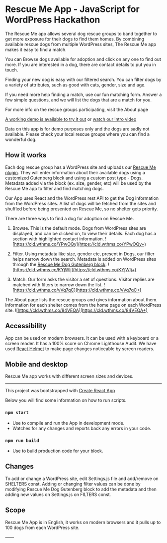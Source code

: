 # Rescue Me App - JavaScript for WordPress Hackathon

The Rescue Me app allows several dog rescue groups to band together to get more exposure for their dogs to find them homes. By combining available rescue dogs from multiple WordPress sites, The Rescue Me app makes it easy to find a match.

You can Browse dogs available for adoption and click on any one to find out more. If you are interested in a dog, there are contact details to put you in touch.

Finding your new dog is easy with our filtered search. You can filter dogs by a variety of attributes, such as good with cats, gender, size and age.

If you need more help finding a match, use our fun matching form. Answer a few simple questions, and we will list the dogs that are a match for you.

For more info on the rescue groups participating, visit the About page

[A working demo is available to try it out](https://rescue-me.netlify.com/) or [watch our intro video](https://vimeo.com/326870015)

Data on this app is for demo purposes only and the dogs are sadly not available. Please check your local rescue groups where you can find a wonderful dog.


## How it works

Each dog rescue group has a WordPress site and uploads our [Rescue Me plugin](https://github.com/KarenCodes/rescue-me-dog-block). They will enter information about their available dogs using a customized Gutenberg block and using a custom post type - Dogs. Metadata added via the block (ex. size, gender, etc) will be used by the Rescue Me app to filter and find matching dogs.

Our App uses React and the WordPress rest API to get the Dog information from the WordPress sites. A list of dogs will be fetched from the sites and shuffled before being presented on Rescue Me, so no shelter gets priority.

There are three ways to find a dog for adoption on Rescue Me.
1. Browse.
 This is the default mode. Dogs from WordPress sites are displayed, and can be clicked on, to view their details. Each dog has a section with highlighted contact information.
![https://cld.wthms.co/YPwOQy](https://cld.wthms.co/YPwOQy+)

2. Filter.
 Using metadata like size, gender etc, present in Dogs, our filter helps narrow down the search. Metadata is added on WordPress sites through the [Rescue Me Dog Gutenberg block](https://github.com/KarenCodes/rescue-me-block).
 ![https://cld.wthms.co/KYjWIj](https://cld.wthms.co/KYjWIj+)

3. Match.
 Our form asks the visitor a set of questions. Visitor replies are matched with filters to narrow down the list.
![https://cld.wthms.co/vVq7qC](https://cld.wthms.co/vVq7qC+)

The About page lists the rescue groups and gives information about them. Information for each shelter comes from the home page on each WordPress site.
![https://cld.wthms.co/84VEQA](https://cld.wthms.co/84VEQA+)

## Accessibility

App can be used on modern browsers. It can be used with a keyboard or a screen reader. It has a 100% score on Chrome Lighthouse Audit. We have used [React Helmet](https://github.com/nfl/react-helmet) to make page changes noticeable by screen readers.

## Mobile and desktop

Rescue Me app works with different screen sizes and devices.

-----

This project was bootstrapped with [Create React App](https://github.com/facebook/create-react-app)

Below you will find some information on how to run scripts.

### `npm start`

- Use to compile and run the App in development mode.
- Watches for any changes and reports back any errors in your code.

### `npm run build`

- Use to build production code for your block.

## Changes

To add or change a WordPress site, edit Settings.js file and add/remove on SHELTERS const.
Adding or changing filter values can be done by modifying Rescue Me Dog Gutenberg block to add the metadata and then adding new values on Settings.js on FILTERS const.

## Scope
Rescue Me App is in English, it works on modern browsers and it pulls up to 100 dogs from each WordPress site.

——
